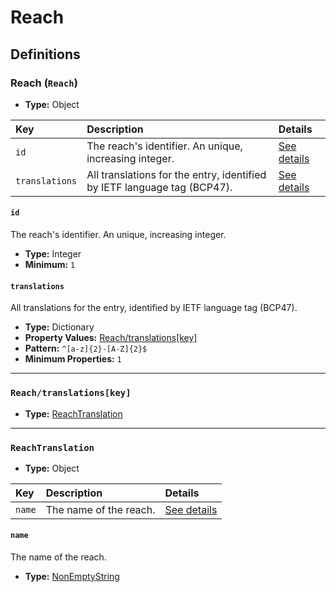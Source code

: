 # Reach

## Definitions

### <a name="Reach"></a> Reach (`Reach`)

- **Type:** Object

Key | Description | Details
:-- | :-- | :--
`id` | The reach's identifier. An unique, increasing integer. | <a href="#Reach/id">See details</a>
`translations` | All translations for the entry, identified by IETF language tag (BCP47). | <a href="#Reach/translations">See details</a>

#### <a name="Reach/id"></a> `id`

The reach's identifier. An unique, increasing integer.

- **Type:** Integer
- **Minimum:** `1`

#### <a name="Reach/translations"></a> `translations`

All translations for the entry, identified by IETF language tag (BCP47).

- **Type:** Dictionary
- **Property Values:** <a href="#Reach/translations[key]">Reach/translations[key]</a>
- **Pattern:** `^[a-z]{2}-[A-Z]{2}$`
- **Minimum Properties:** `1`

---

### <a name="Reach/translations[key]"></a> `Reach/translations[key]`

- **Type:** <a href="#ReachTranslation">ReachTranslation</a>

---

### <a name="ReachTranslation"></a> `ReachTranslation`

- **Type:** Object

Key | Description | Details
:-- | :-- | :--
`name` | The name of the reach. | <a href="#ReachTranslation/name">See details</a>

#### <a name="ReachTranslation/name"></a> `name`

The name of the reach.

- **Type:** <a href="../../../_NonEmptyString.md#NonEmptyString">NonEmptyString</a>
